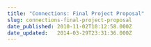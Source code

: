 ```yaml
---
title: "Connections: Final Project Proposal"
slug: connections-final-project-proposal
date_published: 2010-11-02T10:12:58.000Z
date_updated:   2014-03-29T23:31:36.000Z
---
```



